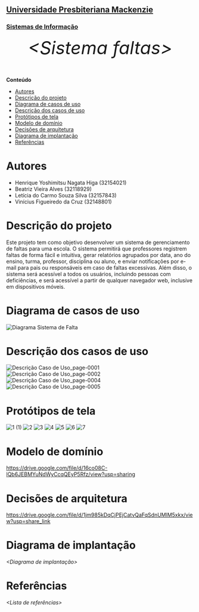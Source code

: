 <h2><a href= "https://www.mackenzie.br">Universidade Presbiteriana Mackenzie</a></h2>
<h3><a href= "https://www.mackenzie.br/graduacao/sao-paulo-higienopolis/sistemas-de-informacao">Sistemas de Informação</a></h3>

<font size="+12"><center>
_&lt;Sistema faltas&gt;_

</center></font>

**Conteúdo**

- [Autores](#autores)
- [Descrição do projeto](#descrição-do-projeto)
- [Diagrama de casos de uso](#diagrama-de-casos-de-uso)
- [Descrição dos casos de uso](#descrição-dos-casos-de-uso)
- [Protótipos de tela](#protótipos-de-tela)
- [Modelo de domínio](#modelo-de-domínio)
- [Decisões de arquitetura](#decisões-de-arquitetura)
- [Diagrama de implantação](#diagrama-de-implantação)
- [Referências](#referências)

# Autores

- Henrique Yoshimitsu Nagata Higa (32154021)
- Beatriz Vieira Alves (32118929)
- Letícia do Carmo Souza Silva (32157843)
- Vinícius Figueiredo da Cruz (32148801)

# Descrição do projeto

Este projeto tem como objetivo desenvolver um sistema de gerenciamento de faltas para uma escola. O sistema permitirá que professores registrem faltas de forma fácil e intuitiva, gerar relatórios agrupados por data, ano do ensino, turma, professor, disciplina ou aluno, e enviar notificações por e-mail para pais ou responsáveis em caso de faltas excessivas. Além disso, o sistema será acessível a todos os usuários, incluindo pessoas com deficiências, e será acessível a partir de qualquer navegador web, inclusive em dispositivos móveis.

# Diagrama de casos de uso

![Diagrama Sistema de Falta](https://user-images.githubusercontent.com/89753145/219905304-3c80ff84-b217-4c40-986f-58bcc4233576.jpg)

# Descrição dos casos de uso
![Descrição Caso de Uso_page-0001](https://user-images.githubusercontent.com/89753145/219905395-577b006e-1dd1-47fa-a27d-4de72edcd080.jpg)
![Descrição Caso de Uso_page-0002](https://user-images.githubusercontent.com/89753145/219905398-2c4aeaf6-3812-466a-9728-af68e80285c4.jpg)
![Descrição Caso de Uso_page-0004](https://user-images.githubusercontent.com/89753145/219905399-ca3e750f-6580-43e3-ae10-5d5e5236c59d.jpg)
![Descrição Caso de Uso_page-0005](https://user-images.githubusercontent.com/89753145/219905401-3beaac34-63cc-402f-9649-18ab62c05a23.jpg)

# Protótipos de tela

![1 (1)](https://user-images.githubusercontent.com/89232973/229906809-1d04a8bc-a265-42a2-a2e7-6eb817056b11.png)
![2](https://user-images.githubusercontent.com/89232973/229906853-4845acfe-680a-4fa8-a010-242e89551d4b.png)
![3](https://user-images.githubusercontent.com/89232973/229906889-5f542cd4-761e-47ff-898c-c1f300864895.png)
![4](https://user-images.githubusercontent.com/89232973/229906923-020a8107-beb0-4d32-ad48-e8c3795ea76b.png)
![5](https://user-images.githubusercontent.com/89232973/229906961-cbaa92fa-22d0-4a97-9eb9-ca8441955a1f.png)
![6](https://user-images.githubusercontent.com/89232973/229907002-1f0ae95e-8939-4b2d-8d14-d5d643e7995a.png)
![7](https://user-images.githubusercontent.com/89232973/229907461-1c29cf4f-b46b-4c8d-ae6e-f22952af74da.png)


# Modelo de domínio

https://drive.google.com/file/d/16co08C-lQb6JEBMYuNdWyCcqQEyP5Rfz/view?usp=sharing


# Decisões de arquitetura

https://drive.google.com/file/d/1jm985kDqCjPEjCatvQaFqSdnUMlM5xkx/view?usp=share_link

# Diagrama de implantação

_&lt;Diagrama de implantação&gt;_

# Referências

_&lt;Lista de referências&gt;_
